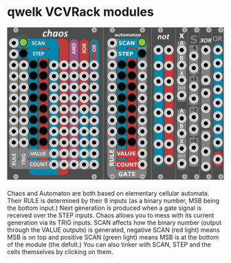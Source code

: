 # qwelk VCVRack modules

![Roster](/img/modules.png?raw=true "Qwelk Modules")

####
Chaos and Automaton are both based on elementary cellular automata. Their RULE is determined by their 8 inputs (as a binary number, MSB being the bottom input.) Next generation is produced when a gate signal is received over the STEP inputs. Chaos allows you to mess with its current generation via its TRIG inputs. SCAN affects how the binary number (output through the VALUE outputs) is generated, negative SCAN (red light) means MSB is on top and positive SCAN (green light) means MSB is at the bottom of the module (the defult.) You can also tinker with SCAN, STEP and the cells themselves by clicking on them. 
